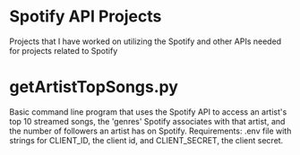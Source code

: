# Spotify API Projects
Projects that I have worked on utilizing the Spotify and other APIs needed for projects related to Spotify

# getArtistTopSongs.py
Basic command line program that uses the Spotify API to access an artist's top 10 streamed songs, the 'genres' Spotify associates with that artist, and the number of followers an artist has on Spotify.
Requirements: .env file with strings for CLIENT_ID, the client id, and CLIENT_SECRET, the client secret. 
